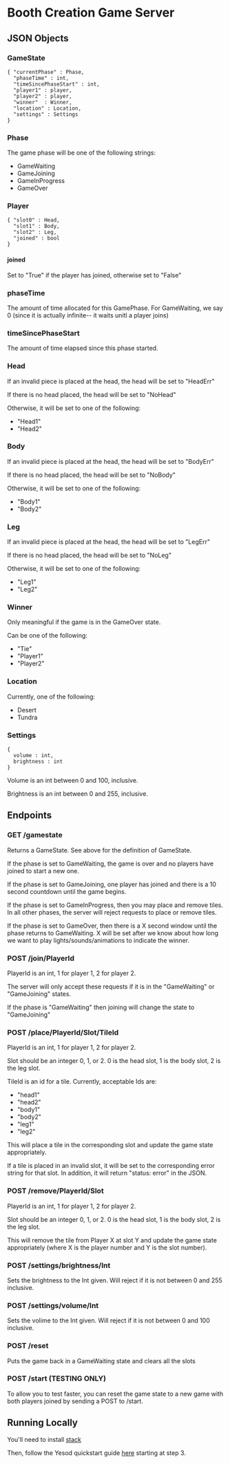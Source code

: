 # Booth Creation Game Server

## JSON Objects

### GameState 
```
{ "currentPhase" : Phase,
  "phaseTime" : int,
  "timeSincePhaseStart" : int,
  "player1" : player,
  "player2" : player,
  "winner"  : Winner,
  "location" : Location,
  "settings" : Settings
}
```

### Phase

The game phase will be one of the following strings:

  * GameWaiting
  * GameJoining
  * GameInProgress
  * GameOver

### Player
```
{ "slot0" : Head,
  "slot1" : Body,
  "slot2" : Leg,
  "joined" : bool
}
```
#### joined

Set to "True" if the player has joined, otherwise set to "False"

### phaseTime

The amount of time allocated for this GamePhase. For GameWaiting, we say 0
(since it is actually infinite-- it waits unitl a player joins)

### timeSincePhaseStart

The amount of time elapsed since this phase started.


### Head

If an invalid piece is placed at the head, the head will be set to "HeadErr"

If there is no head placed, the head will be set to "NoHead"

Otherwise, it will be set to one of the following:

 * "Head1"
 * "Head2"

### Body 

If an invalid piece is placed at the head, the head will be set to "BodyErr"

If there is no head placed, the head will be set to "NoBody"

Otherwise, it will be set to one of the following:

 * "Body1"
 * "Body2"

### Leg 

If an invalid piece is placed at the head, the head will be set to "LegErr"

If there is no head placed, the head will be set to "NoLeg"

Otherwise, it will be set to one of the following:

 * "Leg1"
 * "Leg2"

### Winner

Only meaningful if the game is in the GameOver state.

Can be one of the following:

  * "Tie"
  * "Player1"
  * "Player2"

### Location

Currently, one of the following:

  * Desert
  * Tundra

### Settings

```
{
  volume : int,
  brightness : int
}
```

Volume is an int between 0 and 100, inclusive.

Brightness is an int between 0 and 255, inclusive.

## Endpoints

### GET /gamestate

Returns a GameState. See above for the definition of GameState.

If the phase is set to GameWaiting, the game is over and no players have joined to start a new one.

If the phase is set to GameJoining, one player has joined and there is a 10 second
countdown until the game begins.

If the phase is set to GameInProgress, then you may place and remove tiles. In all
other phases, the server will reject requests to place or remove tiles.

If the phase is set to GameOver, then there is a X second window until the phase
returns to GameWaiting. X will be set after we know about how long we want to
play lights/sounds/animations to indicate the winner.

### POST /join/PlayerId

PlayerId is an int, 1 for player 1, 2 for player 2.

The server will only accept these requests if it is in the "GameWaiting"
or "GameJoining" states.

If the phase is "GameWaiting" then joining will change the state to "GameJoining"

### POST /place/PlayerId/Slot/TileId

PlayerId is an int, 1 for player 1, 2 for player 2.

Slot should be an integer 0, 1, or 2. 0 is the head slot, 1 is the body slot, 2 is
the leg slot.

TileId is an id for a tile. Currently, acceptable Ids are:

  * "head1"
  * "head2"
  * "body1"
  * "body2"
  * "leg1"
  * "leg2"

This will place a tile in the corresponding slot and update the game state appropriately.

If a tile is placed in an invalid slot, it will be set to the corresponding error
string for that slot. In addition, it will return "status: error" in the JSON.


### POST /remove/PlayerId/Slot

PlayerId is an int, 1 for player 1, 2 for player 2.

Slot should be an integer 0, 1, or 2. 0 is the head slot, 1 is the body slot, 2 is
the leg slot.

This will remove the tile from Player X at slot Y and update the game state appropriately (where X is the player number and Y is the slot number).

### POST /settings/brightness/Int

Sets the brightness to the Int given. Will reject if it is not between 0 and 255 inclusive.

### POST /settings/volume/Int

Sets the volime to the Int given. Will reject if it is not between 0 and 100 inclusive.

### POST /reset

Puts the game back in a GameWaiting state and clears all the slots

### POST /start (TESTING ONLY)

To allow you to test faster, you can reset the game state to a new 
game with both players joined by sending a POST to /start.

## Running Locally

You'll need to install [stack](https://docs.haskellstack.org/en/stable/README/)

Then, follow the Yesod quickstart guide [here](http://www.yesodweb.com/page/quickstart) starting at step 3.
